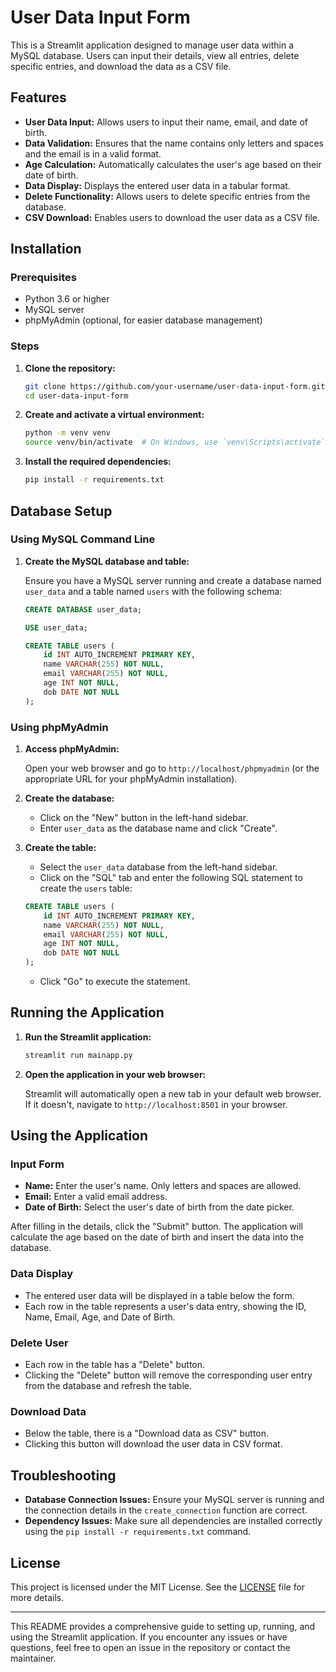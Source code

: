 # User Data Input Form

This is a Streamlit application designed to manage user data within a MySQL database. Users can input their details, view all entries, delete specific entries, and download the data as a CSV file.

## Features

- **User Data Input:** Allows users to input their name, email, and date of birth.
- **Data Validation:** Ensures that the name contains only letters and spaces and the email is in a valid format.
- **Age Calculation:** Automatically calculates the user's age based on their date of birth.
- **Data Display:** Displays the entered user data in a tabular format.
- **Delete Functionality:** Allows users to delete specific entries from the database.
- **CSV Download:** Enables users to download the user data as a CSV file.

## Installation

### Prerequisites

- Python 3.6 or higher
- MySQL server
- phpMyAdmin (optional, for easier database management)

### Steps

1. **Clone the repository:**

    ```bash
    git clone https://github.com/your-username/user-data-input-form.git
    cd user-data-input-form
    ```

2. **Create and activate a virtual environment:**

    ```bash
    python -m venv venv
    source venv/bin/activate  # On Windows, use `venv\Scripts\activate`
    ```

3. **Install the required dependencies:**

    ```bash
    pip install -r requirements.txt
    ```

## Database Setup

### Using MySQL Command Line

1. **Create the MySQL database and table:**

    Ensure you have a MySQL server running and create a database named `user_data` and a table named `users` with the following schema:

    ```sql
    CREATE DATABASE user_data;

    USE user_data;

    CREATE TABLE users (
        id INT AUTO_INCREMENT PRIMARY KEY,
        name VARCHAR(255) NOT NULL,
        email VARCHAR(255) NOT NULL,
        age INT NOT NULL,
        dob DATE NOT NULL
    );
    ```

### Using phpMyAdmin

1. **Access phpMyAdmin:**

    Open your web browser and go to `http://localhost/phpmyadmin` (or the appropriate URL for your phpMyAdmin installation).

2. **Create the database:**

    - Click on the "New" button in the left-hand sidebar.
    - Enter `user_data` as the database name and click "Create".

3. **Create the table:**

    - Select the `user_data` database from the left-hand sidebar.
    - Click on the "SQL" tab and enter the following SQL statement to create the `users` table:

    ```sql
    CREATE TABLE users (
        id INT AUTO_INCREMENT PRIMARY KEY,
        name VARCHAR(255) NOT NULL,
        email VARCHAR(255) NOT NULL,
        age INT NOT NULL,
        dob DATE NOT NULL
    );
    ```

    - Click "Go" to execute the statement.

## Running the Application

1. **Run the Streamlit application:**

    ```bash
    streamlit run mainapp.py
    ```

2. **Open the application in your web browser:**

    Streamlit will automatically open a new tab in your default web browser. If it doesn't, navigate to `http://localhost:8501` in your browser.

## Using the Application

### Input Form

- **Name:** Enter the user's name. Only letters and spaces are allowed.
- **Email:** Enter a valid email address.
- **Date of Birth:** Select the user's date of birth from the date picker.

After filling in the details, click the "Submit" button. The application will calculate the age based on the date of birth and insert the data into the database.

### Data Display

- The entered user data will be displayed in a table below the form.
- Each row in the table represents a user's data entry, showing the ID, Name, Email, Age, and Date of Birth.

### Delete User

- Each row in the table has a "Delete" button.
- Clicking the "Delete" button will remove the corresponding user entry from the database and refresh the table.

### Download Data

- Below the table, there is a "Download data as CSV" button.
- Clicking this button will download the user data in CSV format.

## Troubleshooting

- **Database Connection Issues:** Ensure your MySQL server is running and the connection details in the `create_connection` function are correct.
- **Dependency Issues:** Make sure all dependencies are installed correctly using the `pip install -r requirements.txt` command.

## License

This project is licensed under the MIT License. See the [LICENSE](LICENSE) file for more details.

---

This README provides a comprehensive guide to setting up, running, and using the Streamlit application. If you encounter any issues or have questions, feel free to open an issue in the repository or contact the maintainer.
